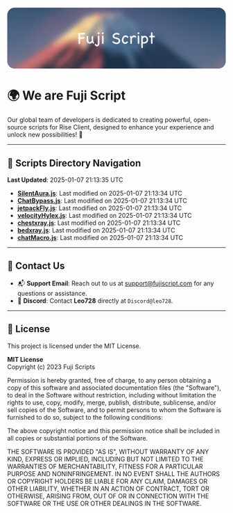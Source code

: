 ![Banner](.github/b.webp)

# 🌍 **We are Fuji Script**

Our global team of developers is dedicated to creating powerful, open-source scripts for Rise Client, designed to enhance your experience and unlock new possibilities! 🌟

---
<!-- SCRIPTS_NAVIGATION_START -->
## 📂 **Scripts Directory Navigation**

**Last Updated**: 2025-01-07 21:13:35 UTC

- **[SilentAura.js](scripts/SilentAura.js)**: Last modified on 2025-01-07 21:13:34 UTC
- **[ChatBypass.js](scripts/ChatBypass.js)**: Last modified on 2025-01-07 21:13:34 UTC
- **[jetpackFly.js](scripts/jetpackFly.js)**: Last modified on 2025-01-07 21:13:34 UTC
- **[velocityHylex.js](scripts/velocityHylex.js)**: Last modified on 2025-01-07 21:13:34 UTC
- **[chestxray.js](scripts/chestxray.js)**: Last modified on 2025-01-07 21:13:34 UTC
- **[bedxray.js](scripts/bedxray.js)**: Last modified on 2025-01-07 21:13:34 UTC
- **[chatMacro.js](scripts/chatMacro.js)**: Last modified on 2025-01-07 21:13:34 UTC

<!-- SCRIPTS_NAVIGATION_END -->

---

## 💬 **Contact Us**  
- 📬 **Support Email**: Reach out to us at [support@fujiscript.com](mailto:support@fujiscript.com) for any questions or assistance.  
- 💬 **Discord**: Contact **Leo728** directly at `Discord@leo728`.

---

## 📜 **License**

This project is licensed under the MIT License.  

**MIT License**  
Copyright (c) 2023 Fuji Scripts  

Permission is hereby granted, free of charge, to any person obtaining a copy of this software and associated documentation files (the "Software"), to deal in the Software without restriction, including without limitation the rights to use, copy, modify, merge, publish, distribute, sublicense, and/or sell copies of the Software, and to permit persons to whom the Software is furnished to do so, subject to the following conditions:  

The above copyright notice and this permission notice shall be included in all copies or substantial portions of the Software.  

THE SOFTWARE IS PROVIDED "AS IS", WITHOUT WARRANTY OF ANY KIND, EXPRESS OR IMPLIED, INCLUDING BUT NOT LIMITED TO THE WARRANTIES OF MERCHANTABILITY, FITNESS FOR A PARTICULAR PURPOSE AND NONINFRINGEMENT. IN NO EVENT SHALL THE AUTHORS OR COPYRIGHT HOLDERS BE LIABLE FOR ANY CLAIM, DAMAGES OR OTHER LIABILITY, WHETHER IN AN ACTION OF CONTRACT, TORT OR OTHERWISE, ARISING FROM, OUT OF OR IN CONNECTION WITH THE SOFTWARE OR THE USE OR OTHER DEALINGS IN THE SOFTWARE.  
